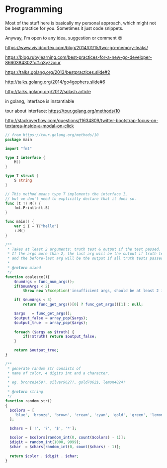 # Programming

Most of the stuff here is basically my personal approach, which might not be best practice for you. Sometimes it just code snippets. 

Anyway, I'm open to any idea, suggestion or comment 😉

https://www.vividcortex.com/blog/2014/01/15/two-go-memory-leaks/

https://blog.rubylearning.com/best-practices-for-a-new-go-developer-8660384302fc#.q3yzzxiur

https://talks.golang.org/2013/bestpractices.slide#2

http://talks.golang.org/2014/go4gophers.slide#6

http://talks.golang.org/2012/splash.article

in golang, interface is instantiable

tour about interface: https://tour.golang.org/methods/10

http://stackoverflow.com/questions/11634809/twitter-bootstrap-focus-on-textarea-inside-a-modal-on-click

```go
// from https://tour.golang.org/methods/10
package main

import "fmt"

type I interface {
	M()
}

type T struct {
	S string
}

// This method means type T implements the interface I,
// but we don't need to explicitly declare that it does so.
func (t T) M() {
	fmt.Println(t.S)
}

func main() {
	var i I = T{"hello"}
	i.M()
}
```

```php
/**
 * Takes at least 2 arguments: truth test & output if the test passed.
 * If the args more than 2, the last arg will be the output if truth tests failed,
 * and the before-last arg will be the output if all truth tests passed.
 * 
 * @return mixed
 */
function coalesce(){
	$numArgs = func_num_args();
	if($numArgs < 2)
		throw new \Exception('insufficient args, should be at least 2 instead of 1');

	if( $numArgs < 3)
		return func_get_args()[0] ? func_get_args()[1] : null;

	$args   = func_get_args();
	$output_false = array_pop($args);
	$output_true  = array_pop($args);
	
	foreach ($args as $truth) {
		if(!$truth) return $output_false;
	}

	return $output_true;
}
```

```php
/**
 * generate random str consists of 
 * name of color, 4 digits int and a character.
 *
 * eg. bronze1459!, silver9627?, gold7062$, lemon4824!
 * 
 * @return string
 */
function random_str()
{
  $colors = [ 
    'blue', 'bronze', 'brown', 'cream', 'cyan', 'gold', 'green', 'lemon', 'lime', 'magenta', 'maroon', 'orange', 'pink', 'purple', 'rose', 'rust', 'silver', 'violet', 'white' 
  ];

  $chars = ['!', '?', '$', '*'];

  $color = $colors[random_int(0, count($colors) - 1)];
  $digit = random_int(1000, 9999);
  $char  = $chars[random_int(0, count($chars) - 1)];
  
  return $color . $digit . $char;
}
```